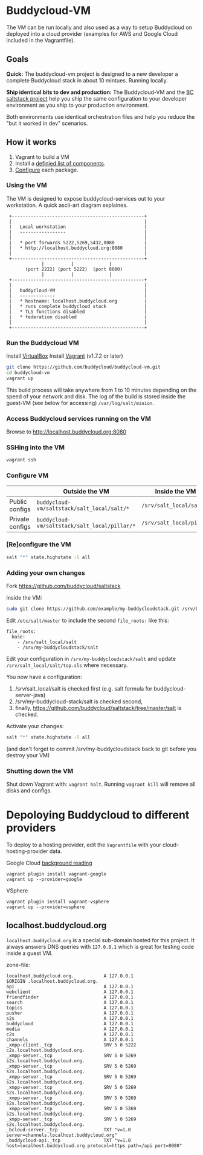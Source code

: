 # Buddycloud-VM

The VM can be run locally and also used as a way to setup Buddycloud on deployed into a cloud provider (examples for AWS and Google Cloud included in the Vagrantfile).

## Goals

**Quick:** The buddycloud-vm project is designed to a new developer a complete Buddycloud stack in about 10 mintues. Running locally.

**Ship identical bits to dev and production:** The Buddycloud-VM and the [BC saltstack project](https://github.com/buddycloud/saltstack) help you ship the same configuration to your developer environment as you ship to your production environment. 

Both environments use identical orchestration files and help you reduce the "but it worked in dev" scenarios.

## How it works

1. Vagrant to build a VM
2. Install a [definied list of components](https://github.com/buddycloud/buddycloud-vm/blob/master/saltstack/salt_local/salt/top.sls).
3. [Configure](https://github.com/buddycloud/saltstack/tree/master/salt) each package.

### Using the VM

The VM is designed to expose buddycloud-services out to your workstation. A quick ascii-art diagram explaines.

```
 +-------------------------------------------------+ 
 |                                                 |
 |   Local workstation                             | 
 |   -----------------                             | 
 |                                                 | 
 |   * port forwards 5222,5269,5432,8080           | 
 |   * http://localhost.buddycloud.org:8080        |
 |                                                 | 
 +-------------------------------------------------+ 
             |          |             |
       (port 2222) (port 5222)  (port 8080)
             |          |             |
 +-------------------------------------------------+
 |                                                 |
 |   buddycloud-VM                                 |
 |   -------------                                 |
 |   * hostname: localhost.buddycloud.org          |
 |   * runs complete buddycloud stack              |
 |   * TLS functions disabled                      |
 |   * federation disabled                         |
 |                                                 |
 +-------------------------------------------------+
```

### Run the Buddycloud VM

Install [VirtualBox](https://www.virtualbox.org/wiki/Downloads)
Install [Vagrant](http://www.vagrantup.com/) (v1.7.2 or later)

```bash
git clone https://github.com/buddycloud/buddycloud-vm.git
cd buddycloud-vm
vagrant up
```

This build process will take anywhere from 1 to 10 minutes depending on the speed of your network and disk. The log of the build is stored inside the guest-VM (see below for accessing) `/var/log/salt/minion`.

### Access Buddycloud services running on the VM

Browse to http://localhost.buddycloud.org:8080

### SSHing into the VM

```bash
vagrant ssh
```

### Configure VM

|                 | Outside the VM                                  | Inside the VM                      |
|-----------------|-------------------------------------------------|------------------------------------|
| Public configs  | `buddycloud-vm/saltstack/salt_local/salt/*`     | `/srv/salt_local/salt`             |     
| Private configs | `buddycloud-vm/saltstack/salt_local/pillar/*`   | `/srv/salt_local/pillar`           | 

### [Re]configure the VM

```bash
salt "*" state.highstate -l all
```

### Adding your own changes

Fork https://github.com/buddycloud/saltstack

Inside the VM:
```bash
sudo git clone https://github.com/example/my-buddycloudstack.git /srv/buddycloudstack
```

Edit `/etc/salt/master` to include the second `file_roots:` like this:
``` 
file_roots:
  base:
    - /srv/salt_local/salt
    - /srv/my-buddycloudstack/salt
```

Edit your configuration in `/srv/my-buddycloudstack/salt` and update `/srv/salt_local/salt/top.sls` where necessary.

You now have a configuration:

1. /srv/salt_local/salt is checked first (e.g. salt formula for buddycloud-server-java)
2. /srv/my-buddycloud-stack/salt is checked second,
3. finally, https://github.com/buddycloud/saltstack/tree/master/salt is checked. 

Activate your changes:
```bash
salt "*" state.highstate -l all
```

(and don't forget to commit /srv/my-buddycloudstack back to git before you destroy your VM)

### Shutting down the VM

Shut down Vagrant with: `vagrant halt`. Running `vagrant kill` will remove all disks and configs.

# Depoloying Buddycloud to different providers

To deploy to a hosting provider, edit the `Vagrantfile` with your cloud-hosting-provider data.

Google Cloud [background reading](https://github.com/mitchellh/vagrant-google)
```
vagrant plugin install vagrant-google
vagrant up --provider=google
```

VSphere 
```
vagrant plugin install vagrant-vsphere
vagrant up --provider=vsphere
```

## localhost.buddycloud.org

`localhost.buddycloud.org` is a special sub-domain hosted for this project. It always answers DNS queries with `127.0.0.1` which is great for testing code inside a guest VM.

zone-file:
```bind
localhost.buddycloud.org.           A 127.0.0.1
$ORIGIN .localhost.buddycloud.org.
api                                 A 127.0.0.1
webclient                           A 127.0.0.1
friendfinder                        A 127.0.0.1
search                              A 127.0.0.1
topics                              A 127.0.0.1
pusher                              A 127.0.0.1
s2s                                 A 127.0.0.1
buddycloud                          A 127.0.0.1
media                               A 127.0.0.1
c2s                                 A 127.0.0.1
channels                            A 127.0.0.1
_xmpp-client._tcp                   SRV 5 0 5222 c2s.localhost.buddycloud.org.
_xmpp-server._tcp                   SRV 5 0 5269 s2s.localhost.buddycloud.org.
_xmpp-server._tcp                   SRV 5 0 5269 s2s.localhost.buddycloud.org.
_xmpp-server._tcp                   SRV 5 0 5269 s2s.localhost.buddycloud.org.
_xmpp-server._tcp                   SRV 5 0 5269 s2s.localhost.buddycloud.org.
_xmpp-server._tcp                   SRV 5 0 5269 s2s.localhost.buddycloud.org.
_xmpp-server._tcp                   SRV 5 0 5269 s2s.localhost.buddycloud.org.
_xmpp-server._tcp                   SRV 5 0 5269 s2s.localhost.buddycloud.org.
_bcloud-server._tcp                 TXT "v=1.0 server=channels.localhost.buddycloud.org"
_buddycloud-api._tcp                TXT "v=1.0 host=localhost.buddycloud.org protocol=https path=/api port=8080"
```
